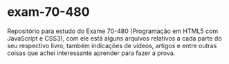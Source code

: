 # exam-70-480
Repositório para estudo do Exame 70-480 (Programação em HTML5 com JavaScript e CSS3), com ele está alguns arquivos relativos a cada parte do seu respectivo livro, também indicações de vídeos, artigos e entre outras coisas que achei interessante aprender para fazer a prova.